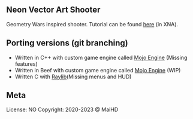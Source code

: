 Neon Vector Art Shooter
-----------------------
Geometry Wars inspired shooter. Tutorial can be found [here](https://gamedevelopment.tutsplus.com/series/cross-platform-vector-shooter-xna--gamedev-10559) (in XNA).

Porting versions (git branching)
--------------------------------
- Written in C++ with custom game engine called [Mojo Engine](https://github.com/maihd/neonshooter/tree/mojo) (Missing features)
- Written in Beef with custom game engine called [Mojo Engine](https://github.com/maihd/neonshooter/tree/mojo-beef) (WIP)
- Written C with [Raylib](https://github.com/maihd/neonshooter/tree/raylib)(Missing menus and HUD)

Meta
----
License: NO
Copyright: 2020-2023 @ MaiHD